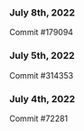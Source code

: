 ### July 8th, 2022

Commit #179094

### July 5th, 2022

Commit #314353


### July 4th, 2022

Commit #72281
